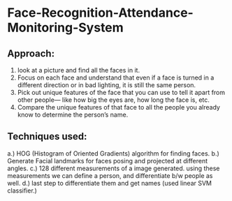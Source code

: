 # Face-Recognition-Attendance-Monitoring-System

## Approach:
1. look at a picture and find all the faces in it.
2. Focus on each face and understand that even if a face is 
   turned in a different direction or in bad lighting, it is still the same person.
3. Pick out unique features of the face that you can use to tell it apart 
   from other people— like how big the eyes are, how long the face is, etc.
4. Compare the unique features of that face to all the people you already know 
   to determine the person’s name.


## Techniques used:
a.) HOG (Histogram of Oriented Gradients) algorithm for finding faces.
b.) Generate Facial landmarks for faces posing and projected at different angles.
c.) 128 different measurements of a image generated. using these measurements 
	we can define a person, and differentiate b/w people as well.
d.) last step to differentiate them and  get names (used linear SVM classifier.)
